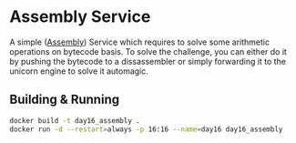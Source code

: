 # Assembly Service

A simple ([Assembly](assembly)) Service which requires to solve some arithmetic operations on bytecode basis. To solve the challenge, you can either do it by pushing the bytecode to a dissassembler or simply forwarding it to the unicorn engine to solve it automagic.

## Building & Running

```bash
docker build -t day16_assembly .
docker run -d --restart=always -p 16:16 --name=day16 day16_assembly
```
